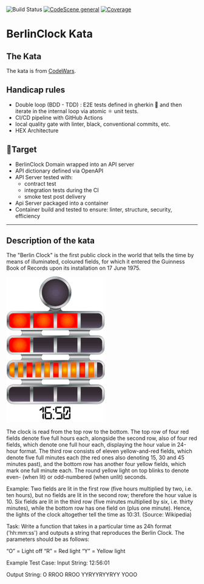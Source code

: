 ![Build Status](https://github.com/undeadgrishnackh/20230407_berlinclock2/actions/workflows/cicd.yml/badge.svg)
[![CodeScene general](https://codescene.io/images/analyzed-by-codescene-badge.svg)](https://codescene.io/projects/39650)
[![Coverage](https://sonarcloud.io/api/project_badges/measure?project=undeadgrishnackh_20230407_berlinclock2&metric=coverage)](https://sonarcloud.io/summary/new_code?id=undeadgrishnackh_20230407_berlinclock2)

                

# BerlinClock Kata   

## The Kata

The kata is from [CodeWars](https://www.codewars.com/kata/5a1463678ba9145a670000f9).

## Handicap rules

- Double loop (BDD - TDD) : E2E tests defined in gherkin 🥒 and then iterate in the internal loop via atomic ⚛️ unit tests.
- CI/CD pipeline with GitHub Actions
- local quality gate with linter, black, conventional commits, etc.
- HEX Architecture

## 🎯Target

- BerlinClock Domain wrapped into an API server
- API dictionary defined via OpenAPI
- API Server tested with:
  - contract test
  - integration tests during the CI
  - smoke test post delivery
- Api Server packaged into a container
- Container build and tested to ensure: linter, structure, security, efficiency 

---

## Description of the kata

The "Berlin Clock" is the first public clock in the world that tells the time by means of illuminated, coloured fields, for which it entered the Guinness Book of Records upon its installation on 17 June 1975.

![Berlin clock](./docs/img/img.png)

The clock is read from the top row to the bottom. The top row of four red fields denote five full hours each, alongside the second row, also of four red fields, which denote one full hour each, displaying the hour value in 24-hour format. The third row consists of eleven yellow-and-red fields, which denote five full minutes each (the red ones also denoting 15, 30 and 45 minutes past), and the bottom row has another four yellow fields, which mark one full minute each. The round yellow light on top blinks to denote even- (when lit) or odd-numbered (when unlit) seconds.

Example: Two fields are lit in the first row (five hours multiplied by two, i.e. ten hours), but no fields are lit in the second row; therefore the hour value is 10.
Six fields are lit in the third row (five minutes multiplied by six, i.e. thirty minutes), while the bottom row has one field on (plus one minute). Hence, the lights of the clock altogether tell the time as 10:31. (Source: Wikipedia)

Task: Write a function that takes in a particular time as 24h format ('hh:mm:ss') and outputs a string that reproduces the Berlin Clock. The parameters should be as follows:

“O” = Light off
“R” = Red light
“Y” = Yellow light

Example Test Case:
Input String:
12:56:01

Output String:
O
RROO
RROO
YYRYYRYYRYY
YOOO